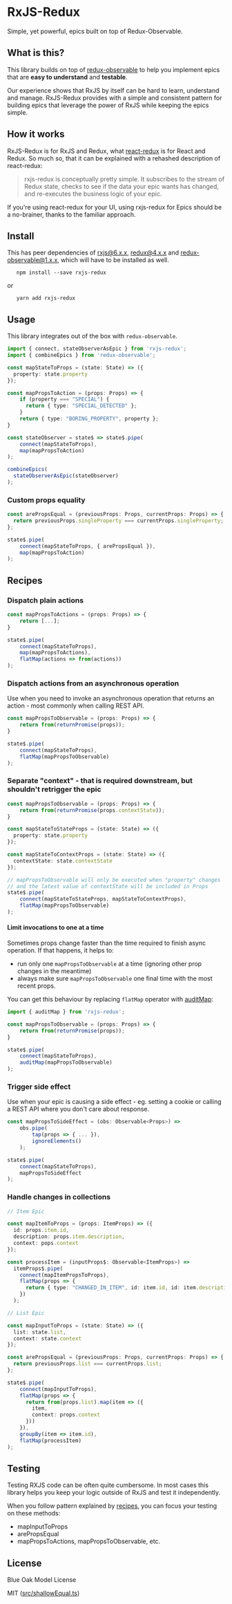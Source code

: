 # RxJS-Redux

Simple, yet powerful, epics built on top of Redux-Observable.

## What is this?

This library builds on top of [redux-observable](https://github.com/redux-observable/redux-observable) to help you implement epics that are **easy to understand** and **testable**.

Our experience shows that RxJS by itself can be hard to learn, understand and manage. RxJS-Redux provides with a simple and consistent pattern for building epics that leverage the power of RxJS while keeping the epics simple.

## How it works

RxJS-Redux is for RxJS and Redux, what [react-redux](https://github.com/reduxjs/react-redux) is for React and Redux. So much so, that it can be explained with a rehashed description of react-redux:

>rxjs-redux is conceptually pretty simple. It subscribes to the stream of Redux state, checks to see if the data your epic wants has changed, and re-executes the business logic of your epic.

If you're using react-redux for your UI, using rxjs-redux for Epics should be a no-brainer, thanks to the familiar approach.

## Install

This has peer dependencies of rxjs@6.x.x, redux@4.x.x and redux-observable@1.x.x, which will have to be installed as well.

       npm install --save rxjs-redux

or

       yarn add rxjs-redux

## Usage

This library integrates out of the box with `redux-observable`.

```typescript
import { connect, stateObserverAsEpic } from 'rxjs-redux';
import { combineEpics } from 'redux-observable';

const mapStateToProps = (state: State) => ({
  property: state.property
});

const mapPropsToAction = (props: Props) => {
    if (property === "SPECIAL") {
      return { type: "SPECIAL_DETECTED" };
    }
    return { type: "BORING_PROPERTY", property };
}

const stateObserver = state$ => state$.pipe(
    connect(mapStateToProps),
    map(mapPropsToAction)
);

combineEpics(
  stateObserverAsEpic(stateObserver)
);
```

### Custom props equality


```typescript
const arePropsEqual = (previousProps: Props, currentProps: Props) => {
  return previousProps.singleProperty === currentProps.singleProperty;
};

state$.pipe(
    connect(mapStateToProps, { arePropsEqual }),
    map(mapPropsToAction)
);
```

## Recipes

### Dispatch plain actions

```typescript
const mapPropsToActions = (props: Props) => {
    return [...];
}

state$.pipe(
    connect(mapStateToProps),
    map(mapPropsToActions),
    flatMap(actions => from(actions))
);
```

### Dispatch actions from an asynchronous operation

Use when you need to invoke an asynchronous operation that returns an action - most commonly when calling REST API.

```typescript
const mapPropsToObservable = (props: Props) => {
    return from(returnPromise(props));
}

state$.pipe(
    connect(mapStateToProps),
    flatMap(mapPropsToObservable)
);
```

### Separate "context" - that is required downstream, but shouldn't retrigger the epic

```typescript
const mapPropsToObservable = (props: Props) => {
    return from(returnPromise(props.contextState));
}

const mapStateToStateProps = (state: State) => ({
  property: state.property
});

const mapStateToContextProps = (state: State) => ({
  contextState: state.contextState
});

// mapPropsToObservable will only be executed when "property" changes
// and the latest value of contextState will be included in Props
state$.pipe(
    connect(mapStateToStateProps, mapStateToContextProps),
    flatMap(mapPropsToObservable)
);
```

#### Limit invocations to one at a time

Sometimes props change faster than the time required to finish async operation. If that happens, it helps to:
 - run only one `mapPropsToObservable` at a time (ignoring other prop changes in the meantime)
 - always make sure `mapPropsToObservable` one final time with the most recent props.

You can get this behaviour by replacing `flatMap` operator with [auditMap](https://github.com/ReactiveX/rxjs/issues/1777):

```typescript
import { auditMap } from 'rxjs-redux';

const mapPropsToObservable = (props: Props) => {
    return from(returnPromise(props));
}

state$.pipe(
    connect(mapStateToProps),
    auditMap(mapPropsToObservable)
);
```

### Trigger side effect

Use when your epic is causing a side effect - eg. setting a cookie or calling a REST API where you don't care about response.

```typescript
const mapPropsToSideEffect = (obs: Observable<Props>) =>
    obs.pipe(
        tap(props => { ... }),
        ignoreElements()
    );

state$.pipe(
    connect(mapStateToProps),
    mapPropsToSideEffect
);
```

### Handle changes in collections

```typescript
// Item Epic

const mapItemToProps = (props: ItemProps) => ({
  id: props.item.id,
  description: props.item.description,
  context: pops.context
});

const processItem = (inputProps$: Observable<ItemProps>) =>
  itemProps$.pipe(
    connect(mapItemPropsToProps),
    flatMap(props => {
      return { type: "CHANGED_IN_ITEM", id: item.id, id: item.description, context };
    })
  );

// List Epic

const mapInputToProps = (state: State) => ({
  list: state.list,
  context: state.context
});

const arePropsEqual = (previousProps: Props, currentProps: Props) => {
  return previousProps.list === currentProps.list;
};

state$.pipe(
    connect(mapInputToProps),
    flatMap(props => {
      return from(props.list).map(item => ({
        item,
        context: props.context
      }))
    }),
    groupBy(item => item.id),
    flatMap(processItem)
);
```

## Testing

Testing RXJS code can be often quite cumbersome. In most cases this library helps you keep your logic outside of RxJS and test it independently.

When you follow pattern explained by [recipes](#recipes), you can focus your testing on these methods:

 - mapInputToProps
 - arePropsEqual
 - mapPropsToActions, mapPropsToObservable, etc.


## License

Blue Oak Model License

MIT ([src/shallowEqual.ts](src/shallowEqual.ts))
